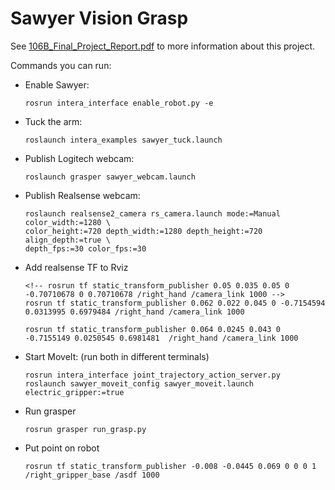# Sawyer Vision Grasp

See [106B_Final_Project_Report.pdf](106B_Final_Project_Report.pdf) to more information about this project.

Commands you can run:

- Enable Sawyer:
    ```
    rosrun intera_interface enable_robot.py -e
    ```
- Tuck the arm: 
    ```
    roslaunch intera_examples sawyer_tuck.launch
    ```
- Publish Logitech webcam:
    ```
    roslaunch grasper sawyer_webcam.launch
    ```
- Publish Realsense webcam:
    ```
    roslaunch realsense2_camera rs_camera.launch mode:=Manual color_width:=1280 \
    color_height:=720 depth_width:=1280 depth_height:=720 align_depth:=true \
    depth_fps:=30 color_fps:=30
    ```
- Add realsense TF to Rviz
    ```
    <!-- rosrun tf static_transform_publisher 0.05 0.035 0.05 0 -0.70710678 0 0.70710678 /right_hand /camera_link 1000 -->
    rosrun tf static_transform_publisher 0.062 0.022 0.045 0 -0.7154594 0.0313995 0.6979484 /right_hand /camera_link 1000

    rosrun tf static_transform_publisher 0.064 0.0245 0.043 0 -0.7155149 0.0250545 0.6981481  /right_hand /camera_link 1000
    ```
- Start MoveIt: (run both in different terminals)
    ```
    rosrun intera_interface joint_trajectory_action_server.py
    roslaunch sawyer_moveit_config sawyer_moveit.launch electric_gripper:=true
    ```
- Run grasper
    ```
    rosrun grasper run_grasp.py
    ```
- Put point on robot
    ```
    rosrun tf static_transform_publisher -0.008 -0.0445 0.069 0 0 0 1 /right_gripper_base /asdf 1000
    ```
